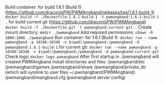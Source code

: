 Build container:
for build 1.6.1 (Build 1) (https://github.com/draconisPW/PWMAngband/releases/tag/1.6.1-build-1)
`docker build -f ./Dockerfile-1.6.1-build-1 -t pwmangband:1.6.1-build-1 .`
for build current git (https://github.com/draconisPW/PWMAngband)
`docker build -f ./Dockerfile.git -t pwmangband:current-git .`
Create mount directory:
`mkdir ./pwmangband`
Add required permissions:
`chown -R 1000:1000 ./pwmangband`
Run container:
for 1.6.1 (Build 1):
`docker run --name pwmangband -p 18346:18346 -v $(pwd)/pwmangband:/pwmangband -d pwmangband:1.6.1-build-1`
for current git:
`docker run --name pwmangband -p 18346:18346 -v $(pwd)/pwmangband:/pwmangband -d pwmangband:current-git`
Check logs:
 `docker logs pwmangband`
After first startup in ./pwmangband will created PWMAngband install directories and files:
/pwmangband/etc
/pwmangband/games
/pwmangband/share
/pwmangband/private_dir (which will symlink to user files ~/.pwmangband/PWMAngband)
/pwmangband/mangband.cfg (pwmangband server config)
